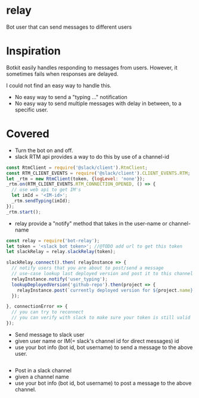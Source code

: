 # relay
Bot user that can send messages to different users

# Inspiration
Botkit easily handles responding to messages from users. However, it sometimes fails when responses are delayed.

I could not find an easy way to handle this.
* No easy way to send a "typing ..." notification
* No easy way to send multiple messages with delay in between, to a specific user.

# Covered
* Turn the bot on and off.
 * slack RTM api provides a way to do this by use of a channel-id
```javascript
const RtmClient = require('@slack/client').RtmClient;
const RTM_CLIENT_EVENTS = require('@slack/client').CLIENT_EVENTS.RTM;
let _rtm = new RtmClient(token, {logLevel: 'none'});
_rtm.on(RTM_CLIENT_EVENTS.RTM_CONNECTION_OPENED, () => {
  // use web api to get IM's
  let imId = '<IM-id>';
  _rtm.sendTyping(imId);
});
_rtm.start();
```
 * relay provide a "notify" method that takes in the user-name or channel-name
```javascript
const relay = require('bot-relay');
let token = '<slack bot token>'; //@TODO add url to get this token
let slackRelay = relay.slackRelay(token);

slackRelay.connect().then( relayInstance => {
  // notify users that you are about to post/send a message
  // use-case lookup last deployed version and post it to this channel
  relayInstance.notify('user_typing');
  lookupDeployedVersion('github-repo').then(project => {
    relayInstance.post(`currently deployed version for ${project.name} is ${project.version}`);
  });

}, connectionError => {
  // you can try to reconnect
  // you can verify with slack to make sure your token is still valid
});
```
 
* Send message to slack user
 * given user name or IM(= slack's channel id for direct messages) id
 * use your bot info (bot id, bot username) to send a message to the above user.
```javascript

```

* Post in a slack channel
 * given a channel name 
 * use your bot info (bot id, bot username) to post a message to the above channel.
```javascript

```
 
 
